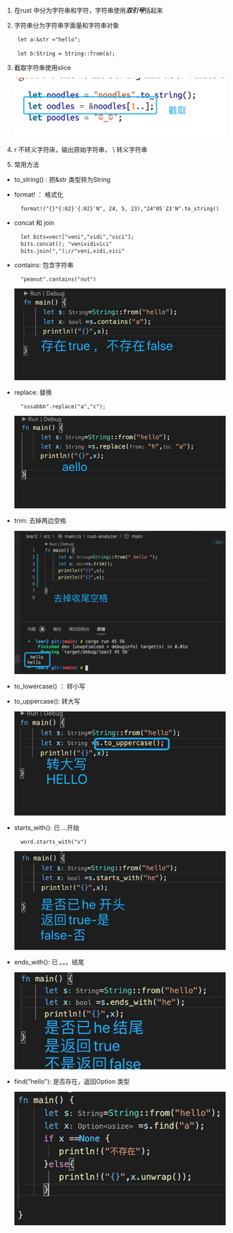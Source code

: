 1. 在rust 中分为字符串和字符，字符串使用***双引号***括起来

2. 字符串分为字符串字面量和字符串对象

        let a:&str ="hello";

        let b:String = String::from(a);

3. 截取字符串使用slice

   ![avatar](../../assets/string-splice.jpg)

4. r 不转义字符床，输出原始字符串， \ 转义字符串

5. 常用方法

+ to_string() : 把&str 类型转为String

+ format! ： 格式化

        format!("{}°{:02}′{:02}″N", 24, 5, 23),"24°05′23″N".to_string()

+ concat  和 join 

        let bits=vec!["veni","vidi","vici"];
        bits.concat(); "venividivici"
        bits.join(",");//"veni,vidi,vici"

+ contains: 包含字符串

        "peanut".contains("nut")

   ![avatar](../../assets/string-contain.jpg)

+ replace: 替换

        "sssabbb".replace("a","c");
   ![avatar](../../assets/string-replace.jpg)

+ trim: 去掉两边空格

   ![avatar](../../assets/string-trim.jpg)

+ to_lowercase() ： 转小写

+ to_uppercase(): 转大写

   ![avatar](../../assets/string-uppercase.jpg)

+ starts_with(): 已 ...开始

        word.starts_with("v")

   ![avatar](../../assets/string-start.jpg)

+ ends_with(): 已 。。。结尾

   ![avatar](../../assets/string-end.jpg)

+ find("hello"): 是否存在，返回Option 类型

   ![avatar](../../assets/string-find.jpg)
